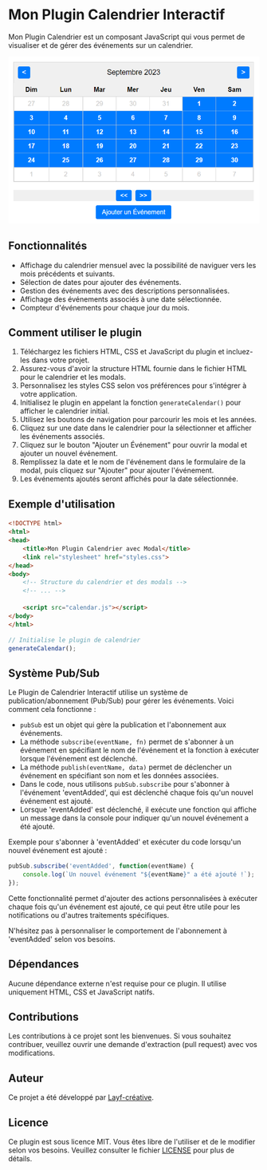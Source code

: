 # Mon Plugin Calendrier Interactif

Mon Plugin Calendrier est un composant JavaScript qui vous permet de visualiser et de gérer des événements sur un calendrier.

![Capture d'écran du calendrier](preview.png)

## Fonctionnalités

- Affichage du calendrier mensuel avec la possibilité de naviguer vers les mois précédents et suivants.
- Sélection de dates pour ajouter des événements.
- Gestion des événements avec des descriptions personnalisées.
- Affichage des événements associés à une date sélectionnée.
- Compteur d'événements pour chaque jour du mois.

## Comment utiliser le plugin

1. Téléchargez les fichiers HTML, CSS et JavaScript du plugin et incluez-les dans votre projet.
2. Assurez-vous d'avoir la structure HTML fournie dans le fichier HTML pour le calendrier et les modals.
3. Personnalisez les styles CSS selon vos préférences pour s'intégrer à votre application.
4. Initialisez le plugin en appelant la fonction `generateCalendar()` pour afficher le calendrier initial.
5. Utilisez les boutons de navigation pour parcourir les mois et les années.
6. Cliquez sur une date dans le calendrier pour la sélectionner et afficher les événements associés.
7. Cliquez sur le bouton "Ajouter un Événement" pour ouvrir la modal et ajouter un nouvel événement.
8. Remplissez la date et le nom de l'événement dans le formulaire de la modal, puis cliquez sur "Ajouter" pour ajouter l'événement.
9. Les événements ajoutés seront affichés pour la date sélectionnée.

## Exemple d'utilisation

```html
<!DOCTYPE html>
<html>
<head>
    <title>Mon Plugin Calendrier avec Modal</title>
    <link rel="stylesheet" href="styles.css">
</head>
<body>
    <!-- Structure du calendrier et des modals -->
    <!-- ... -->
    
    <script src="calendar.js"></script>
</body>
</html>
```

```js
// Initialise le plugin de calendrier
generateCalendar();
```

## Système Pub/Sub

Le Plugin de Calendrier Interactif utilise un système de publication/abonnement (Pub/Sub) pour gérer les événements. Voici comment cela fonctionne :

- `pubSub` est un objet qui gère la publication et l'abonnement aux événements.
- La méthode `subscribe(eventName, fn)` permet de s'abonner à un événement en spécifiant le nom de l'événement et la fonction à exécuter lorsque l'événement est déclenché.
- La méthode `publish(eventName, data)` permet de déclencher un événement en spécifiant son nom et les données associées.
- Dans le code, nous utilisons `pubSub.subscribe` pour s'abonner à l'événement 'eventAdded', qui est déclenché chaque fois qu'un nouvel événement est ajouté.
- Lorsque 'eventAdded' est déclenché, il exécute une fonction qui affiche un message dans la console pour indiquer qu'un nouvel événement a été ajouté.

Exemple pour s'abonner à 'eventAdded' et exécuter du code lorsqu'un nouvel événement est ajouté :

```javascript
pubSub.subscribe('eventAdded', function(eventName) {
    console.log(`Un nouvel événement "${eventName}" a été ajouté !`);
});
```

Cette fonctionnalité permet d'ajouter des actions personnalisées à exécuter chaque fois qu'un événement est ajouté, ce qui peut être utile pour les notifications ou d'autres traitements spécifiques.

N'hésitez pas à personnaliser le comportement de l'abonnement à 'eventAdded' selon vos besoins.

## Dépendances

Aucune dépendance externe n'est requise pour ce plugin. Il utilise uniquement HTML, CSS et JavaScript natifs.

## Contributions

Les contributions à ce projet sont les bienvenues. Si vous souhaitez contribuer, veuillez ouvrir une demande d'extraction (pull request) avec vos modifications.

## Auteur

Ce projet a été développé par [Layf-créative](https://www.layf-creative.fr).

## Licence

Ce plugin est sous licence MIT. Vous êtes libre de l'utiliser et de le modifier selon vos besoins. Veuillez consulter le fichier [LICENSE](LICENCE) pour plus de détails.
